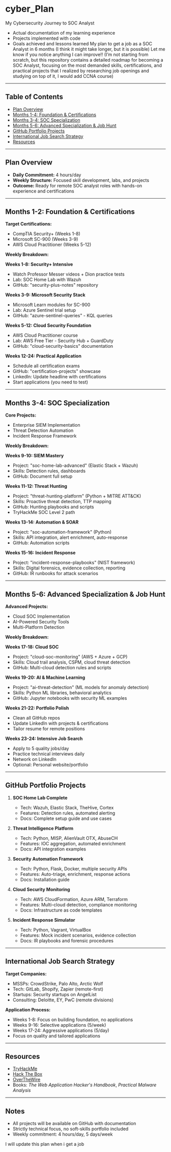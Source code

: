 # cyber_Plan
My Cybersecurity Journey to SOC Analyst
- Actual documentation of my learning experience
- Projects implemented with code
- Goals achieved and lessons learned
My plan to get a job as a SOC Analyst in 6 months (I think it might take longer, but it is possible)
Let me know if you notice anything I can improve!!
(I’m not starting from scratch, but this repository contains a detailed roadmap for becoming a SOC Analyst, focusing on the most demanded skills, certifications, and practical projects that I realized by researching job openings and studying on top of it, I would add CCNA course)


---

## Table of Contents

- [Plan Overview](#plan-overview)  
- [Months 1-4: Foundation & Certifications](#months-1-2-foundation--certifications)  
- [Months 3-4: SOC Specialization](#months-3-4-soc-specialization)  
- [Months 5-6: Advanced Specialization & Job Hunt](#months-5-6-advanced-specialization--job-hunt)  
- [GitHub Portfolio Projects](#github-portfolio-projects)  
- [International Job Search Strategy](#international-job-search-strategy)  
- [Resources](#resources)  

---

## Plan Overview

- **Daily Commitment:** 4 hours/day  
- **Weekly Structure:** Focused skill development, labs, and projects  
- **Outcome:** Ready for remote SOC analyst roles with hands-on experience and certifications

---

## Months 1-2: Foundation & Certifications

**Target Certifications:**  
- CompTIA Security+ (Weeks 1-8)  
- Microsoft SC-900 (Weeks 3-9)  
- AWS Cloud Practitioner (Weeks 5-12)  

**Weekly Breakdown:**  

**Weeks 1-8: Security+ Intensive**  
- Watch Professor Messer videos + Dion practice tests  
- Lab: SOC Home Lab with Wazuh  
- GitHub: "security-plus-notes" repository  

**Weeks 3-9: Microsoft Security Stack**  
- Microsoft Learn modules for SC-900  
- Lab: Azure Sentinel trial setup  
- GitHub: "azure-sentinel-queries" - KQL queries  

**Weeks 5-12: Cloud Security Foundation**  
- AWS Cloud Practitioner course  
- Lab: AWS Free Tier - Security Hub + GuardDuty  
- GitHub: "cloud-security-basics" documentation  

**Weeks 12-24: Practical Application**  
- Schedule all certification exams  
- GitHub: "certification-projects" showcase  
- LinkedIn: Update headline with certifications  
- Start applications (you need to test)

---

## Months 3-4: SOC Specialization

**Core Projects:**  
- Enterprise SIEM Implementation  
- Threat Detection Automation  
- Incident Response Framework  

**Weekly Breakdown:**  

**Weeks 9-10: SIEM Mastery**  
- Project: "soc-home-lab-advanced" (Elastic Stack + Wazuh)  
- Skills: Detection rules, dashboards  
- GitHub: Document full setup  

**Weeks 11-12: Threat Hunting**  
- Project: "threat-hunting-platform" (Python + MITRE ATT&CK)  
- Skills: Proactive threat detection, TTP mapping  
- GitHub: Hunting playbooks and scripts  
- TryHackMe SOC Level 2 path  

**Weeks 13-14: Automation & SOAR**  
- Project: "soc-automation-framework" (Python)  
- Skills: API integration, alert enrichment, auto-response  
- GitHub: Automation scripts  

**Weeks 15-16: Incident Response**  
- Project: "incident-response-playbooks" (NIST framework)  
- Skills: Digital forensics, evidence collection, reporting  
- GitHub: IR runbooks for attack scenarios  

---

## Months 5-6: Advanced Specialization & Job Hunt

**Advanced Projects:**  
- Cloud SOC Implementation  
- AI-Powered Security Tools  
- Multi-Platform Detection  

**Weekly Breakdown:**  

**Weeks 17-18: Cloud SOC**  
- Project: "cloud-soc-monitoring" (AWS + Azure + GCP)  
- Skills: Cloud trail analysis, CSPM, cloud threat detection  
- GitHub: Multi-cloud detection rules and scripts  

**Weeks 19-20: AI & Machine Learning**  
- Project: "ai-threat-detection" (ML models for anomaly detection)  
- Skills: Python ML libraries, behavioral analytics  
- GitHub: Jupyter notebooks with security ML examples  

**Weeks 21-22: Portfolio Polish**  
- Clean all GitHub repos
- Update LinkedIn with projects & certifications  
- Tailor resume for remote positions  

**Weeks 23-24: Intensive Job Search**  
- Apply to 5 quality jobs/day  
- Practice technical interviews daily  
- Network on LinkedIn  
- Optional: Personal website/portfolio  

---

## GitHub Portfolio Projects

1. **SOC Home Lab Complete**  
   - Tech: Wazuh, Elastic Stack, TheHive, Cortex  
   - Features: Detection rules, automated alerting  
   - Docs: Complete setup guide and use cases  

2. **Threat Intelligence Platform**  
   - Tech: Python, MISP, AlienVault OTX, AbuseCH  
   - Features: IOC aggregation, automated enrichment  
   - Docs: API integration examples  

3. **Security Automation Framework**  
   - Tech: Python, Flask, Docker, multiple security APIs  
   - Features: Auto-triage, enrichment, response actions  
   - Docs: Installation guide  

4. **Cloud Security Monitoring**  
   - Tech: AWS CloudFormation, Azure ARM, Terraform  
   - Features: Multi-cloud detection, compliance monitoring  
   - Docs: Infrastructure as code templates  

5. **Incident Response Simulator**  
   - Tech: Python, Vagrant, VirtualBox  
   - Features: Mock incident scenarios, evidence collection  
   - Docs: IR playbooks and forensic procedures  

---

## International Job Search Strategy

**Target Companies:**  
- MSSPs: CrowdStrike, Palo Alto, Arctic Wolf  
- Tech: GitLab, Shopify, Zapier (remote-first)  
- Startups: Security startups on AngelList  
- Consulting: Deloitte, EY, PwC (remote divisions)  

**Application Process:**  
- Weeks 1-8: Focus on building foundation, no applications  
- Weeks 9-16: Selective applications (5/week)  
- Weeks 17-24: Aggressive applications (5/day)  
- Focus on quality and tailored applications  

---

## Resources

- [TryHackMe](https://tryhackme.com)  
- [Hack The Box](https://www.hackthebox.eu)  
- [OverTheWire](https://overthewire.org/wargames/)  
- Books: *The Web Application Hacker's Handbook*, *Practical Malware Analysis*  

---

## Notes

- All projects will be available on GitHub with documentation  
- Strictly technical focus, no soft-skills portfolio included  
- Weekly commitment: 4 hours/day, 5 days/week  

I will update this plan when i get a job
